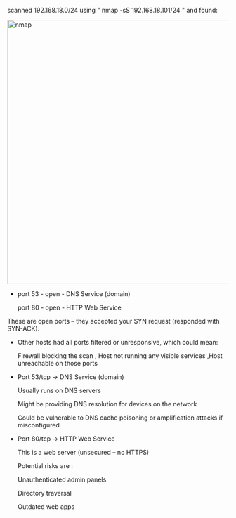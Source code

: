 
scanned 192.168.18.0/24  using " nmap -sS 192.168.18.101/24 "  and found:


<img width="1072" height="602" alt="nmap" src="https://github.com/user-attachments/assets/e69e7262-c966-4546-a0d4-88547b8824a8" />


* port 53 - open -  DNS Service (domain)

  port 80 - open -  HTTP Web Service

 These are open ports – they accepted your SYN request (responded with SYN-ACK).

* Other hosts had all ports filtered or unresponsive, which could mean:

  Firewall blocking the scan , Host not running any visible services ,Host unreachable on  those ports


* Port 53/tcp → DNS Service (domain)  

  Usually runs on DNS servers

  Might be providing DNS resolution for devices on the network

  Could be vulnerable to DNS cache poisoning or amplification attacks if misconfigured

* Port 80/tcp → HTTP Web Service

  This is a web server (unsecured – no HTTPS)
  
  Potential risks are :

     Unauthenticated admin panels

     Directory traversal

     Outdated web apps
